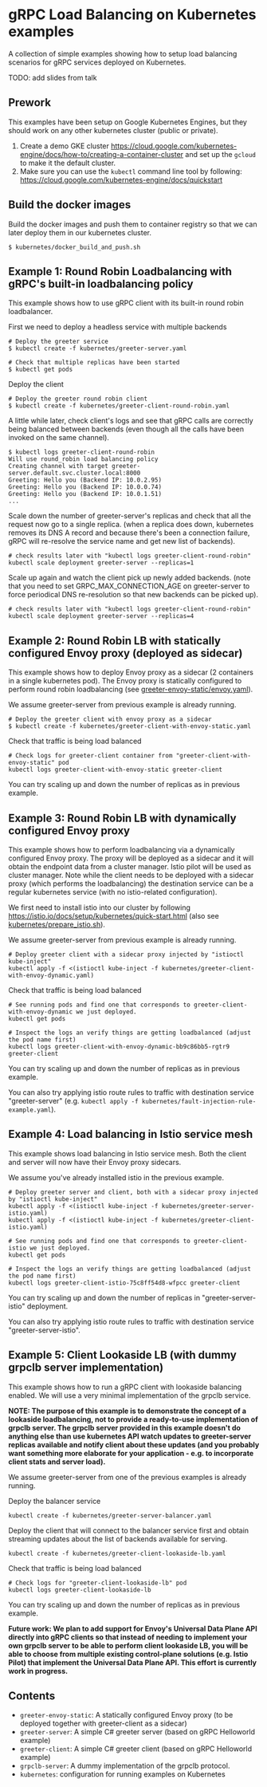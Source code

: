 # gRPC Load Balancing on Kubernetes examples

A collection of simple examples showing how to setup load balancing scenarios for gRPC services deployed on Kubernetes.

TODO: add slides from talk

## Prework

This examples have been setup on Google Kubernetes Engines, but they should work on any other kubernetes cluster (public or private).

1. Create a demo GKE cluster https://cloud.google.com/kubernetes-engine/docs/how-to/creating-a-container-cluster
   and set up the `gcloud` to make it the default cluster.
2. Make sure you can use the `kubectl` command line tool by following: https://cloud.google.com/kubernetes-engine/docs/quickstart

## Build the docker images

Build the docker images and push them to container registry so that we can later deploy them in
our kubernetes cluster.

```
$ kubernetes/docker_build_and_push.sh
```

## Example 1: Round Robin Loadbalancing with gRPC's built-in loadbalancing policy 

This example shows how to use gRPC client with its built-in round robin loadbalancer.

First we need to deploy a headless service with multiple backends
```
# Deploy the greeter service 
$ kubectl create -f kubernetes/greeter-server.yaml

# Check that multiple replicas have been started
$ kubectl get pods
```

Deploy the client
```
# Deploy the greeter round robin client
$ kubectl create -f kubernetes/greeter-client-round-robin.yaml
```

A little while later, check client's logs and see that gRPC calls are correctly being balanced between backends (even though all the calls have been invoked on the same channel).
```
$ kubectl logs greeter-client-round-robin
Will use round_robin load balancing policy
Creating channel with target greeter-server.default.svc.cluster.local:8000
Greeting: Hello you (Backend IP: 10.0.2.95)
Greeting: Hello you (Backend IP: 10.0.0.74)
Greeting: Hello you (Backend IP: 10.0.1.51)
...
```

Scale down the number of greeter-server's replicas and check that all the request now go to a single replica.
(when a replica does down, kubernetes removes its DNS A record and because there's been a connection failure,
gRPC will re-resolve the service name and get new list of backends).
```
# check results later with "kubectl logs greeter-client-round-robin"
kubectl scale deployment greeter-server --replicas=1
```

Scale up again and watch the client pick up newly added backends.
(note that you need to set GRPC_MAX_CONNECTION_AGE on greeter-server to force periodical DNS re-resolution so that new backends can be picked up).
```
# check results later with "kubectl logs greeter-client-round-robin"
kubectl scale deployment greeter-server --replicas=4
```

## Example 2: Round Robin LB with statically configured Envoy proxy (deployed as sidecar)

This example shows how to deploy Envoy proxy as a sidecar (2 containers in a single kubernetes pod).
The Envoy proxy is statically configured to perform round robin loadbalancing
(see [greeter-envoy-static/envoy.yaml](greeter-envoy-static/envoy.yaml)).

We assume greeter-server from previous example is already running.

```
# Deploy the greeter client with envoy proxy as a sidecar
$ kubectl create -f kubernetes/greeter-client-with-envoy-static.yaml
```

Check that traffic is being load balanced
```
# Check logs for greeter-client container from "greeter-client-with-envoy-static" pod
kubectl logs greeter-client-with-envoy-static greeter-client
```

You can try scaling up and down the number of replicas as in previous example.

## Example 3: Round Robin LB with dynamically configured Envoy proxy

This example shows how to perform loadbalancing via a dynamically configured Envoy proxy.
The proxy will be deployed as a sidecar and it will obtain the endpoint data from a cluster manager.
Istio pilot will be used as cluster manager. Note while the client needs to be deployed with a sidecar proxy
(which performs the loadbalancing) the destination service can be a regular kubernetes service (with no istio-related configuration).

We first need to install istio into our cluster by following 
https://istio.io/docs/setup/kubernetes/quick-start.html (also see [kubernetes/prepare_istio.sh](kubernetes/prepare_istio.sh)).

We assume greeter-server from previous example is already running.

```
# Deploy greeter client with a sidecar proxy injected by "istioctl kube-inject"
kubectl apply -f <(istioctl kube-inject -f kubernetes/greeter-client-with-envoy-dynamic.yaml)
```

Check that traffic is being load balanced
```
# See running pods and find one that corresponds to greeter-client-with-envoy-dynamic we just deployed.
kubectl get pods

# Inspect the logs an verify things are getting loadbalanced (adjust the pod name first)
kubectl logs greeter-client-with-envoy-dynamic-bb9c86bb5-rgtr9 greeter-client
```

You can try scaling up and down the number of replicas as in previous example.

You can also try applying istio route rules to traffic with destination service "greeter-server" (e.g. `kubectl apply -f kubernetes/fault-injection-rule-example.yaml`).

## Example 4: Load balancing in Istio service mesh

This example shows load balancing in Istio service mesh. Both the client and server will now have their Envoy proxy sidecars.

We assume you've already installed istio in the previous example.

```
# Deploy greeter server and client, both with a sidecar proxy injected by "istioctl kube-inject"
kubectl apply -f <(istioctl kube-inject -f kubernetes/greeter-server-istio.yaml)
kubectl apply -f <(istioctl kube-inject -f kubernetes/greeter-client-istio.yaml)
```

```
# See running pods and find one that corresponds to greeter-client-istio we just deployed.
kubectl get pods

# Inspect the logs an verify things are getting loadbalanced (adjust the pod name first)
kubectl logs greeter-client-istio-75c8ff54d8-wfpcc greeter-client
```

You can try scaling up and down the number of replicas in "greeter-server-istio" deployment.

You can also try applying istio route rules to traffic with destination service "greeter-server-istio".

## Example 5: Client Lookaside LB (with dummy grpclb server implementation)

This example shows how to run a gRPC client with lookaside balancing enabled. We will use a very minimal implementation of the grpclb service. 

**NOTE: The purpose of this example is to demonstrate the concept of a lookaside loadbalancing, not to provide a ready-to-use implementation of grpclb server. The grpclb server provided in this example doesn't do anything else than use kubernetes API watch updates to greeter-server replicas available and notify client about these updates (and you probably want something more elaborate for your application - e.g. to incorporate client stats and server load).**

We assume greeter-server from one of the previous examples is already running.

Deploy the balancer service
```
kubectl create -f kubernetes/greeter-server-balancer.yaml 
```

Deploy the client that will connect to the balancer service first and obtain streaming updates about the list of backends available for serving.
```
kubectl create -f kubernetes/greeter-client-lookaside-lb.yaml
```

Check that traffic is being load balanced
```
# Check logs for "greeter-client-lookaside-lb" pod
kubectl logs greeter-client-lookaside-lb
```

You can try scaling up and down the number of replicas as in previous example.

**Future work:  We plan to add support for Envoy's Universal Data Plane API directly into gRPC clients so that instead of needing to implement your own grpclb server to be able to perform client lookaside LB, you will be able to choose from multiple existing control-plane solutions (e.g. Istio Pilot) that implement the Universal Data Plane API. This effort is currently work in progress.**

## Contents

- `greeter-envoy-static`: A statically configured Envoy proxy (to be deployed together with greeter-client as a sidecar)
- `greeter-server`: A simple C# greeter server (based on gRPC Helloworld example)
- `greeter-client`: A simple C# greeter client (based on gRPC Helloworld example)
- `grpclb-server`: A dummy implementation of the grpclb protocol.
- `kubernetes`: configuration for running examples on Kubernetes
